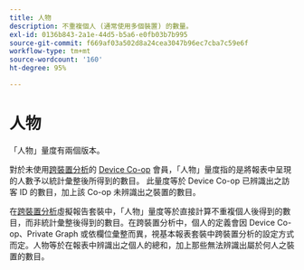 ```yaml
---
title: 人物
description: 不重複個人 (通常使用多個裝置) 的數量。
exl-id: 0136b843-2a1e-44d5-b5a6-e0fb03b7b995
source-git-commit: f669af03a502d8a24cea3047b96ec7cba7c59e6f
workflow-type: tm+mt
source-wordcount: '160'
ht-degree: 95%

---
```


# 人物

「人物」量度有兩個版本。

對於未使用[跨裝置分析](../cda/overview.md)的 [Device Co-op](https://experienceleague.adobe.com/docs/device-co-op/using/data/people.html) 會員，「人物」量度指的是將報表中呈現的人數予以統計彙整後所得到的數目。 此量度等於 Device Co-op 已辨識出之訪客 ID 的數目，加上該 Co-op 未辨識出之裝置的數目。

在[跨裝置分析](../cda/overview.md)虛擬報告套裝中，「人物」量度等於直接計算不重複個人後得到的數目，而非統計彙整後得到的數目。在跨裝置分析中，個人的定義會因 Device Co-op、Private Graph 或依欄位彙整而異，視基本報表套裝中跨裝置分析的設定方式而定。人物等於在報表中辨識出之個人的總和，加上那些無法辨識出屬於何人之裝置的數目。
